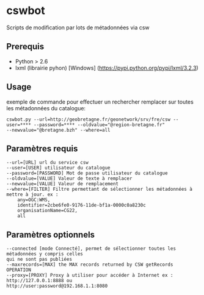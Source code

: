 # cswbot
Scripts de modification par lots de métadonnées via csw

## Prerequis

 * Python > 2.6
 * lxml (librairie pyhon) [Windows] (https://pypi.python.org/pypi/lxml/3.2.3)
 
 
## Usage

exemple de commande pour effectuer un rechercher remplacer sur toutes les métadonnées du catalogue:

    cswbot.py --url=http://geobretagne.fr/geonetwork/srv/fre/csw --user=**** --password=**** --oldvalue="@region-bretagne.fr"
    --newvalue="@bretagne.bzh" --where=all



## Paramètres requis

    --url=[URL] url du service csw
    --user=[USER] utilisateur du catalogue
    --password=[PASSWORD] Mot de passe utilisateur du catalogue    
    --oldvalue=[VALUE] Valeur de texte à remplacer
    --newvalue=[VALUE] Valeur de remplacement
    --where=[FILTER] Filtre permettant de sélectionner les métadonnées à mettre à jour. ex :
        any=OGC:WMS,
        identifier=2cbe6fe0-9176-11de-bf1a-0000c0a8230c
        organisationName=CG22,
        all
    

## Paramètres optionnels
       
    --connected [mode Connecté], permet de sélectionner toutes les métadonnées y compris celles 
    qui ne sont pas publiées
    --maxrecords=[MAX] the MAX records returned by CSW getRecords OPERATION
    --proxy=[PROXY] Proxy à utiliser pour accéder à Internet ex : http://127.0.0.1:8888 ou
    http://user:password@192.168.1.1:8080

